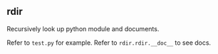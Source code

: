 ## rdir

Recursively look up python module and documents.

Refer to `test.py` for example.
Refer to `rdir.rdir.__doc__` to see docs.